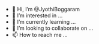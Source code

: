 - 👋 Hi, I’m @JyothiBoggaram
- 👀 I’m interested in ...
- 🌱 I’m currently learning ...
- 💞️ I’m looking to collaborate on ...
- 📫 How to reach me ...

<!---
JyothiBoggaram/JyothiBoggaram is a ✨ special ✨ repository because its `README.md` (this file) appears on your GitHub profile.
You can click the Preview link to take a look at your changes.
--->
